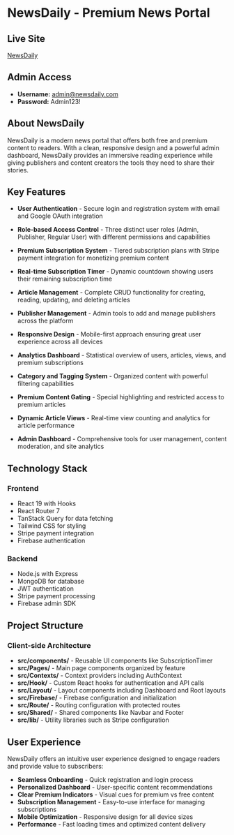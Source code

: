 # NewsDaily - Premium News Portal

## Live Site
[NewsDaily](https://news.rijoan.com)

## Admin Access
- **Username:** admin@newsdaily.com
- **Password:** Admin123!

## About NewsDaily
NewsDaily is a modern news portal that offers both free and premium content to readers. With a clean, responsive design and a powerful admin dashboard, NewsDaily provides an immersive reading experience while giving publishers and content creators the tools they need to share their stories.

## Key Features

- **User Authentication** - Secure login and registration system with email and Google OAuth integration
  
- **Role-based Access Control** - Three distinct user roles (Admin, Publisher, Regular User) with different permissions and capabilities

- **Premium Subscription System** - Tiered subscription plans with Stripe payment integration for monetizing premium content

- **Real-time Subscription Timer** - Dynamic countdown showing users their remaining subscription time

- **Article Management** - Complete CRUD functionality for creating, reading, updating, and deleting articles

- **Publisher Management** - Admin tools to add and manage publishers across the platform

- **Responsive Design** - Mobile-first approach ensuring great user experience across all devices

- **Analytics Dashboard** - Statistical overview of users, articles, views, and premium subscriptions

- **Category and Tagging System** - Organized content with powerful filtering capabilities

- **Premium Content Gating** - Special highlighting and restricted access to premium articles

- **Dynamic Article Views** - Real-time view counting and analytics for article performance

- **Admin Dashboard** - Comprehensive tools for user management, content moderation, and site analytics

## Technology Stack

### Frontend
- React 19 with Hooks
- React Router 7
- TanStack Query for data fetching
- Tailwind CSS for styling
- Stripe payment integration
- Firebase authentication

### Backend
- Node.js with Express
- MongoDB for database
- JWT authentication
- Stripe payment processing
- Firebase admin SDK

## Project Structure

### Client-side Architecture
- **src/components/** - Reusable UI components like SubscriptionTimer
- **src/Pages/** - Main page components organized by feature
- **src/Contexts/** - Context providers including AuthContext
- **src/Hook/** - Custom React hooks for authentication and API calls
- **src/Layout/** - Layout components including Dashboard and Root layouts
- **src/Firebase/** - Firebase configuration and initialization
- **src/Route/** - Routing configuration with protected routes
- **src/Shared/** - Shared components like Navbar and Footer
- **src/lib/** - Utility libraries such as Stripe configuration


## User Experience

NewsDaily offers an intuitive user experience designed to engage readers and provide value to subscribers:

- **Seamless Onboarding** - Quick registration and login process
- **Personalized Dashboard** - User-specific content recommendations
- **Clear Premium Indicators** - Visual cues for premium vs free content
- **Subscription Management** - Easy-to-use interface for managing subscriptions
- **Mobile Optimization** - Responsive design for all device sizes
- **Performance** - Fast loading times and optimized content delivery


